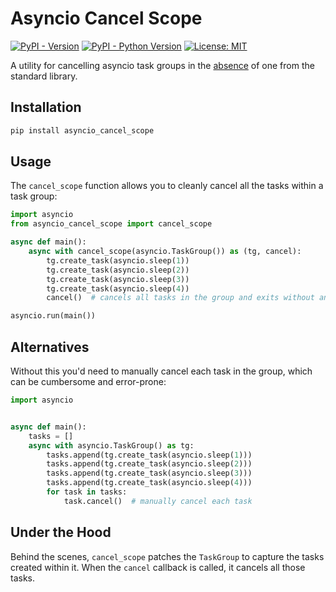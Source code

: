 # Asyncio Cancel Scope

[![PyPI - Version](https://img.shields.io/pypi/v/asyncio_cancel_scope.svg)](https://pypi.org/project/asyncio_cancel_scope)
[![PyPI - Python Version](https://img.shields.io/pypi/pyversions/asyncio_cancel_scope.svg)](https://pypi.org/project/asyncio_cancel_scope)
[![License: MIT](https://img.shields.io/badge/License-MIT-yellow.svg)](https://opensource.org/licenses/MIT)

A utility for cancelling asyncio task groups in the
[absence](https://github.com/python/cpython/issues/108951) of one from the standard
library.

## Installation

```bash
pip install asyncio_cancel_scope
```

## Usage

The `cancel_scope` function allows you to cleanly cancel all the tasks within a task
group:

```python
import asyncio
from asyncio_cancel_scope import cancel_scope

async def main():
    async with cancel_scope(asyncio.TaskGroup()) as (tg, cancel):
        tg.create_task(asyncio.sleep(1))
        tg.create_task(asyncio.sleep(2))
        tg.create_task(asyncio.sleep(3))
        tg.create_task(asyncio.sleep(4))
        cancel()  # cancels all tasks in the group and exits without an exception

asyncio.run(main())
```

## Alternatives

Without this you'd need to manually cancel each task in the group, which can be
cumbersome and error-prone:

```python
import asyncio


async def main():
    tasks = []
    async with asyncio.TaskGroup() as tg:
        tasks.append(tg.create_task(asyncio.sleep(1)))
        tasks.append(tg.create_task(asyncio.sleep(2)))
        tasks.append(tg.create_task(asyncio.sleep(3)))
        tasks.append(tg.create_task(asyncio.sleep(4)))
        for task in tasks:
            task.cancel()  # manually cancel each task
```

## Under the Hood

Behind the scenes, `cancel_scope` patches the `TaskGroup` to capture the tasks created
within it. When the `cancel` callback is called, it cancels all those tasks.
